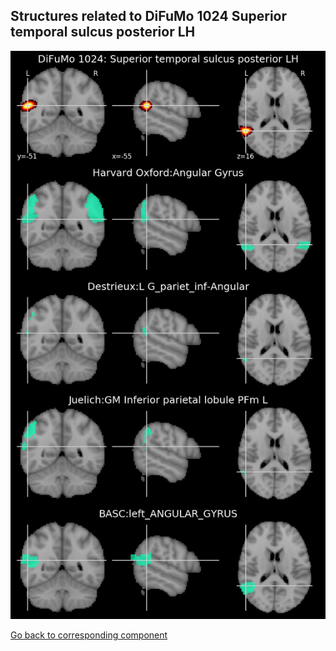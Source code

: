 


## Structures related to DiFuMo 1024 Superior temporal sulcus posterior LH

![545](545.jpg "Structures related to DiFuMo 1024 Superior temporal sulcus posterior LH")

[Go back to corresponding component](https://parietal-inria.github.io/DiFuMo/1024/html/545.html)